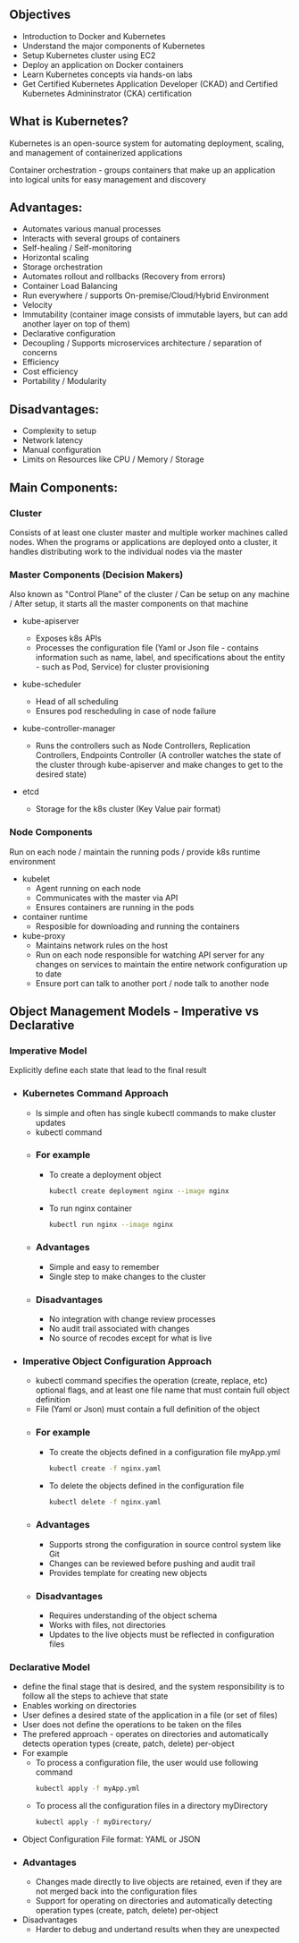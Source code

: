 ## Objectives
 - Introduction to Docker and Kubernetes
 - Understand the major components of Kubernetes
 - Setup Kubernetes cluster using EC2
 - Deploy an application on Docker containers
 - Learn Kubernetes concepts via hands-on labs
 - Get Certified Kubernetes Application Developer (CKAD)
   and Certified Kubernetes Admininstrator (CKA) certification

## What is Kubernetes?

Kubernetes is an open-source system for automating deployment, scaling, and management of containerized applications

Container orchestration - groups containers that make up an application into logical units for easy management and discovery

## Advantages:
 - Automates various manual processes
 - Interacts with several groups of containers
 - Self-healing / Self-monitoring
 - Horizontal scaling
 - Storage orchestration
 - Automates rollout and rollbacks (Recovery from errors)
 - Container Load Balancing
 - Run everywhere / supports On-premise/Cloud/Hybrid Environment
 - Velocity
 - Immutability (container image consists of immutable layers, but can add another layer on top of them)
 - Declarative configuration
 - Decoupling / Supports microservices architecture / separation of concerns
 - Efficiency
 - Cost efficiency
 - Portability / Modularity

## Disadvantages:
 - Complexity to setup
 - Network latency
 - Manual configuration
 - Limits on Resources like CPU / Memory / Storage


## Main Components:

### Cluster
Consists of at least one cluster master and multiple worker machines called nodes. When the programs or applications are deployed onto a cluster, it handles distributing work to the individual nodes via the master

### Master Components (Decision Makers)
Also known as "Control Plane" of the cluster / Can be setup on any machine / After setup, it starts all the master components on that machine
  - kube-apiserver
    - Exposes k8s APIs
    - Processes the configuration file (Yaml or Json file - contains information such as name, label, and specifications about the entity - such as Pod, Service) for cluster provisioning

  - kube-scheduler
      - Head of all scheduling
      - Ensures pod rescheduling in case of node failure
  - kube-controller-manager
      - Runs the controllers such as Node Controllers, Replication Controllers, Endpoints Controller (A controller watches the state of the cluster through kube-apiserver and make changes to get to the desired state)
  - etcd
    - Storage for the k8s cluster (Key Value pair format)

### Node Components
Run on each node / maintain the running pods / provide k8s runtime environment
  - kubelet
    - Agent running on each node
    - Communicates with the master via API
    - Ensures containers are running in the pods
  - container runtime
      - Resposible for downloading and running the containers
  - kube-proxy
    - Maintains network rules on the host
    - Run on each node responsible for watching API server for any changes on services to maintain the entire network configuration up to date
    - Ensure port can talk to another port / node talk to another node


## Object Management Models - Imperative vs Declarative
### Imperative Model
Explicitly define each state that lead to the final result
  - ### Kubernetes Command Approach
    - Is simple and often has single kubectl commands to make cluster updates
    - kubectl command
    - ### For example
      - To create a deployment object
        ```bash
        kubectl create deployment nginx --image nginx
        ```
      - To run nginx container
        ```bash
        kubectl run nginx --image nginx
        ```
    - ### Advantages
      - Simple and easy to remember
      - Single step to make changes to the cluster
    - ### Disadvantages
      - No integration with change review processes
      - No audit trail associated with changes
      - No source of recodes except for what is live
  - ### Imperative Object Configuration Approach
    - kubectl command specifies the operation (create, replace, etc) optional flags, and at least one file name that must contain full object definition
    - File (Yaml or Json) must contain a full definition of the object
    - ### For example
      - To create the objects defined in a configuration file myApp.yml
        ```bash
        kubectl create -f nginx.yaml
        ```
      - To delete the objects defined in the configuration file
        ```bash
        kubectl delete -f nginx.yaml
    - ### Advantages
      - Supports strong the configuration in source control system like Git
      - Changes can be reviewed before pushing and audit trail
      - Provides template for creating new objects
    - ### Disadvantages
      - Requires understanding of the object schema
      - Works with files, not directories
      - Updates to the live objects must be reflected in configuration files

### Declarative Model
  - define the final stage that is desired, and the system responsibility is to follow all the steps to achieve that state
  - Enables working on directories
  - User defines a desired state of the application in a file (or set of files)
  - User does not define the operations to be taken on the files
  - The prefered approach - operates on directories and automatically detects operation types (create, patch, delete) per-object 
  - For example
    - To process a configuration file, the user would use following command
      ```bash
      kubectl apply -f myApp.yml
      ```
    - To process all the configuration files in a directory myDirectory
      ```bash
      kubectl apply -f myDirectory/
      ```
  - Object Configuration File format: YAML or JSON
  - ### Advantages
    - Changes made directly to live objects are retained, even if they are not merged back into the configuration files
    - Support for operating on directories and automatically detecting operation types (create, patch, delete) per-object
  - Disadvantages
    - Harder to debug and undertand results when they are unexpected
